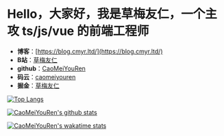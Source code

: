 # Hello，大家好，我是草梅友仁，一个主攻 ts/js/vue 的前端工程师
-   **博客**：[https://blog.cmyr.ltd/](https://blog.cmyr.ltd/)
-   **B站**：[草梅友仁](https://space.bilibili.com/10822025)
-   **github**：[CaoMeiYouRen](https://github.com/CaoMeiYouRen)
-   **码云**：[caomeiyouren](https://gitee.com/caomeiyouren)
-   **掘金**：[草梅友仁](https://juejin.cn/user/3043088413495815)

[![Top Langs](https://github-readme-stats.vercel.app/api/top-langs/?username=CaoMeiYouRen)](https://github.com/anuraghazra/github-readme-stats)

[![CaoMeiYouRen's github stats](https://github-readme-stats.vercel.app/api?username=CaoMeiYouRen)](https://github.com/anuraghazra/github-readme-stats)

[![CaoMeiYouRen's wakatime stats](https://github-readme-stats.vercel.app/api/wakatime?username=CaoMeiYouRen)](https://github.com/anuraghazra/github-readme-stats)

